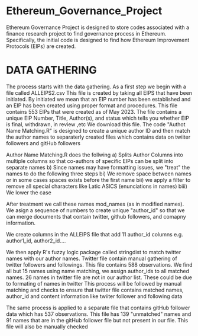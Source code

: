 # Ethereum_Governance_Project
Ethereum Governance Project is designed to store codes associated with a finance research project to find governance process in Ethereum. Specifically, the initial code is designed to find how Ethereum Improvement Protocols (EIPs) are created. 
# DATA GATHERING
The process starts with the data gathering. As a first step we begin with a file called ALLEIPS2.csv 
This file is created by taking all EIPS that have been initiated. By initiated we mean that an EIP number has been established and an EIP has been created using proper format and procedures. This file contains 553 EIPs that were created as of May 2023. The file contains a unique EIP Number, Title, Author(s), and status which tells you whether EIP is final, withdrawn, in review ,etc
We download this file. The code "Authot Name Matching.R" is designed to create a unique author ID and then match the author names to separaterly created files which contains data on twiiter followers and gitHub
followers

Author Name Matching.R does the follwing
  a) Splits Author Columns into multiple columns so that co-authors of specific EIPs can be split into separate names
  b) Since names may have formatting issues, we "treat" the names to do the following three steps
    bi) We remove space between names or in some cases spaces exists before the first name
    bii) we apply a filter to remove all special characters like Latic ASICS (enunciations in names)
    biii) We lower the case
    
After treatment we call these names mod_names (as in modified names). We asign a sequence of numbers to create unique "author_id" so that we can merge documents that contain twitter, github followers, and comapny information. 

We create columns in the ALLEIPS file that add 11 author_id columns e.g. author1_id, author2_id....

We then apply R's fuzzy logic package called stringdist to match twitter names with our author names. Twitter file contain manual gathering of twitter followers and followings. This file contains 588 observations.
We find all but 15 names using name matching, we assign author_ids to all matched names. 26 names in twitter file are not in our author list. These could be due to formating of names in twitter
This process will be followed by manual matching and checks to ensure that twitter file contains matched names, author_id and content information like twiiter follower and following data

The same process is applied to a separate file that contains gitHub follower data which has 537 observations. This file has 139 "unmatched" names and 91 names that are in the gitHub follower file but not present in our file. This file will also be manually checked
